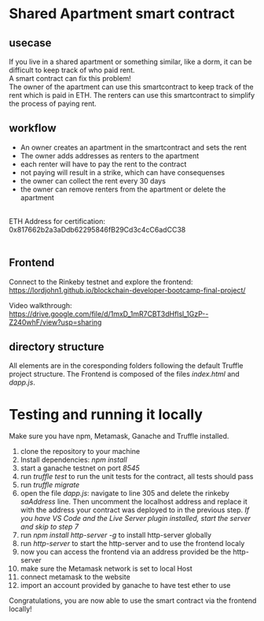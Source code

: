 # Shared Apartment smart contract

## usecase
If you live in a shared apartment or something similar, like a dorm, it can be difficult to keep track of who paid rent.<br>
A smart contract can fix this problem!<br>
The owner of the apartment can use this smartcontract to keep track of the rent which is paid in ETH. The renters can use this smartcontract to simplify the process of paying rent.
## workflow
- An owner creates an apartment in the smartcontract and sets the rent
- The owner adds addresses as renters to the apartment
- each renter will have to pay the rent to the contract
- not paying will result in a strike, which can have consequenses
- the owner can collect the rent every 30 days
- the owner can remove renters from the apartment or delete the apartment

<br>
 ETH Address for certification: 0x817662b2a3aDdb62295846fB29Cd3c4cC6adCC38
<br><br>

## Frontend
Connect to the Rinkeby testnet and explore the frontend:
https://lordjohn1.github.io/blockchain-developer-bootcamp-final-project/

Video walkthrough: https://drive.google.com/file/d/1mxD_1mR7CBT3dHflsl_1GzP--Z240whF/view?usp=sharing

## directory structure
All elements are in the coresponding folders following the default Truffle project structure.
The Frontend is composed of the files _index.html_ and _dapp.js_.

 # Testing and running it locally
Make sure you have npm, Metamask, Ganache and Truffle installed.

 1. clone the repository to your machine
 2. Install dependencies: _npm install_
 3. start a ganache testnet on port _8545_
 4. run _truffle test_ to run the unit tests for the contract, all tests should pass
 5. run _truffle migrate_
 6. open the file _dapp.js_: navigate to line 305 and delete the rinkeby _saAddress_ line. Then uncomment the localhost address and replace it with the address your contract was deployed to in the previous step.
   _If you have VS Code and the Live Server plugin installed, start the server and skip to step 7_
 7. run _npm install http-server -g_ to install http-server globally
 8. run _http-server_ to start the http-server and to use the frontend localy
 9. now you can access the frontend via an address provided be the http-server
 10. make sure the Metamask network is set to local Host
 11. connect metamask to the website
 12. import an account provided by ganache to have test ether to use
   
 Congratulations, you are now able to use the smart contract via the frontend locally!
